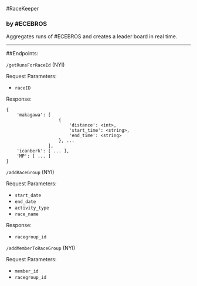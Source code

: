 #RaceKeeper
### by #ECEBROS
Aggregates runs of #ECEBROS and creates a leader board in real time.

---
##Endpoints:

`/getRunsForRaceId` (NYI)

Request Parameters:
* `raceID`

Response:
```
{
    'makagawa': [
                    {
                        'distance': <int>,
                        'start_time': <string>,
                        'end_time': <string>
                    }, ...
                ],
    'icanberk': [ ... ], 
    'MP': [ ... ]
}
```


`/addRaceGroup` (NYI)

Request Parameters:
* `start_date`
* `end_date`
* `activity_type`
* `race_name`

Response:
* `racegroup_id`

`/addMemberToRaceGroup` (NYI)

Request Parameters:
* `member_id`
* `racegroup_id`
